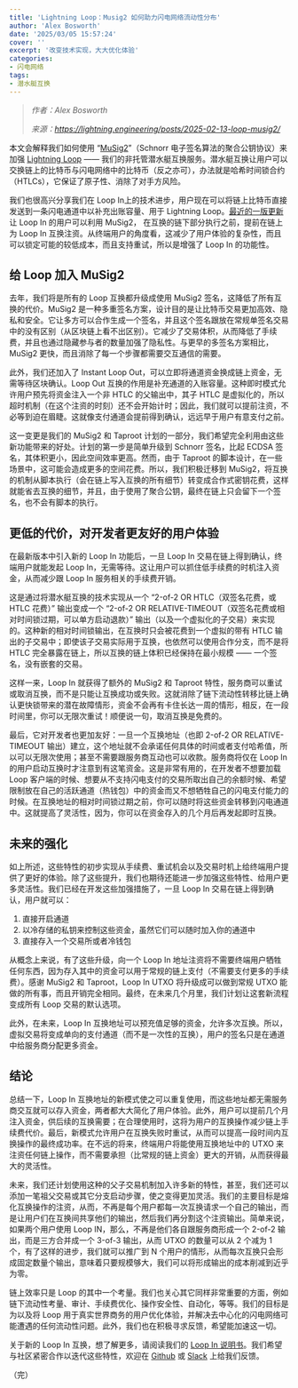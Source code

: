 ```yaml
---
title: 'Lightning Loop：Musig2 如何助力闪电网络流动性分布'
author: 'Alex Bosworth'
date: '2025/03/05 15:57:24'
cover: ''
excerpt: '改变技术实现，大大优化体验'
categories:
- 闪电网络
tags:
- 潜水艇互换
---
```



> *作者：Alex Bosworth*
> 
> *来源：<https://lightning.engineering/posts/2025-02-13-loop-musig2/>*



本文会解释我们如何使用 “[MuSig2](https://bitcoinops.org/en/topics/musig/)”（Schnorr 电子签名算法的聚合公钥协议）来加强 [Lightning Loop](https://docs.lightning.engineering/lightning-network-tools/loop) —— 我们的非托管潜水艇互换服务。潜水艇互换让用户可以交换链上的比特币与闪电网络中的比特币（反之亦可），办法就是哈希时间锁合约（HTLCs），它保证了原子性、消除了对手方风险。

我们也很高兴分享我们在 Loop In上的技术进步，用户现在可以将链上比特币直接发送到一条闪电通道中以补充出账容量、用于 Lightning Loop。[最近的一版更新](https://github.com/lightninglabs/loop/releases/tag/v0.29.0-beta)让 Loop In 的用户可以利用 MuSig2， 在互换的链下部分执行之前，提前在链上为 Loop In 互换注资。从终端用户的角度看，这减少了用户体验的复杂性，而且可以锁定可能的较低成本，而且支持重试，所以是增强了 Loop In 的功能性。

## 给 Loop 加入 MuSig2

去年，我们将是所有的 Loop 互换都升级成使用 MuSig2 签名，这降低了所有互换的代价。MuSig2 是一种多重签名方案，设计目的是让比特币交易更加高效、隐私和安全。它让多方可以合作生成一个签名，并且这个签名跟放在常规单签名交易中的没有区别（从区块链上看不出区别）。它减少了交易体积，从而降低了手续费，并且也通过隐藏参与者的数量加强了隐私性。与更早的多签名方案相比，MuSig2 更快，而且消除了每一个步骤都需要交互通信的需要。

此外，我们还加入了 Instant Loop Out，可以立即将通道资金换成链上资金，无需等待区块确认。Loop Out 互换的作用是补充通道的入账容量。这种即时模式允许用户预先将资金注入一个非 HTLC 的父输出中，其子 HTLC 是虚拟化的，所以超时机制（在这个注资的时刻）还不会开始计时；因此，我们就可以提前注资，不必等到迫在眉睫。这就像支付通道会提前得到确认，远远早于用户有意支付之前。

这一变更是我们的 MuSig2 和 Taproot 计划的一部分，我们希望完全利用由这些新功能带来的好处。计划的第一步是简单升级到 Schnorr 签名，比起 ECDSA 签名，其体积更小，因此空间效率更高。然而，由于 Taproot 的脚本设计，在一些场景中，这可能会造成更多的空间花费。所以，我们积极迁移到 MuSig2，将互换的机制从脚本执行（会在链上写入互换的所有细节）转变成合作式密钥花费，这样就能省去互换的细节，并且，由于使用了聚合公钥，最终在链上只会留下一个签名，也不会有脚本的执行。

## 更低的代价，对开发者更友好的用户体验

在最新版本中引入新的 Loop In 功能后，一旦 Loop In 交易在链上得到确认，终端用户就能发起 Loop In，无需等待。这让用户可以抓住低手续费的时机注入资金，从而减少跟 Loop In 服务相关的手续费开销。

这是通过将潜水艇互换的技术实现从一个 “2-of-2 OR HTLC（双签名花费，或 HTLC 花费）” 输出变成一个 “2-of-2 OR RELATIVE-TIMEOUT（双签名花费或相对时间锁过期，可以单方启动退款）” 输出（以及一个虚拟化的子交易）来实现的。这种新的相对时间锁输出，在互换时只会被花费到一个虚拟的带有 HTLC 输出的子交易中；即使该子交易实际用于互换，也依然可以使用合作分支，而不是将 HTLC 完全暴露在链上，所以互换的链上体积已经保持在最小规模 —— 一个签名，没有嵌套的交易。

这样一来，Loop In 就获得了额外的 MuSig2 和 Taproot 特性，服务商可以重试或取消互换，而不是只能让互换成功或失败。这就消除了链下流动性转移比链上确认更快锁带来的潜在故障情形，资金不会再有卡住长达一周的情形，相反，在一段时间里，你可以无限次重试！顺便说一句，取消互换是免费的。

最后，它对开发者也更加友好：一旦一个互换地址（也即 2-of-2 OR RELATIVE-TIMEOUT 输出）建立，这个地址就不会承诺任何具体的时间或者支付哈希值，所以可以无限次使用；甚至不需要跟服务商互动也可以收款。服务商将仅在 Loop In 的用户启动互换时才注意到有这笔资金。这是非常有用的，在开发者不想要加载 Loop 客户端的时候、想要从不支持闪电支付的交易所取出自己的余额时候、希望限制放在自己的活跃通道（热钱包）中的资金而又不想牺牲自己的闪电支付能力的时候。在互换地址的相对时间锁过期之前，你可以随时将这些资金转移到闪电通道中。这就提高了灵活性，因为，你可以在资金存入的几个月后再发起即时互换。

## 未来的强化

如上所述，这些特性的初步实现从手续费、重试机会以及交易时机上给终端用户提供了更好的体验。除了这些提升，我们也期待还能进一步加强这些特性、给用户更多灵活性。我们已经在开发这些加强措施了，一旦 Loop In 交易在链上得到确认，用户就可以：

1. 直接开启通道
2. 以冷存储的私钥来控制这些资金，虽然它们可以随时加入你的通道中
3. 直接存入一个交易所或者冷钱包

从概念上来说，有了这些升级，向一个 Loop In 地址注资将不需要终端用户牺牲任何东西，因为存入其中的资金可以用于常规的链上支付（不需要支付更多的手续费）。感谢 MuSig2 和 Taproot，Loop In UTXO 将升级成可以做到常规 UTXO 能做的所有事，而且开销完全相同。最终，在未来几个月里，我们计划让这套新流程变成所有 Loop 交易的默认选项。

此外，在未来，Loop In 互换地址可以预充值足够的资金，允许多次互换。所以，虚拟交易将变成单向的支付通道（而不是一次性的互换），用户的签名只是在通道中给服务商分配更多资金。

## 结论

总结一下，Loop In 互换地址的新模式使之可以重复使用，而这些地址都无需服务商交互就可以存入资金，两者都大大简化了用户体验。此外，用户可以提前几个月注入资金，供后续的互换需要；在合理使用时，这将为用户的互换操作减少链上手续费代价。最后，新模式允许用户在互换失败时重试，从而可以提高一段时间内互换操作的最终成功率。在不远的将来，终端用户将能使用互换地址中的 UTXO 来注资任何链上操作，而不需要承担（比常规的链上资金）更大的开销，从而获得最大的灵活性。

未来，我们还计划使用这种的父子交易机制加入许多新的特性，甚至，我们还可以添加一笔祖父交易或其它分支启动步骤，使之变得更加灵活。我们的主要目标是熔化互换操作的注资，从而，不再是每个用户都每一次互换请求一个自己的输出，而是让用户们在互换间共享他们的输出，然后我们再分割这个注资输出。简单来说，如果两个用户使用 Loop IN，那么，不再是他们各自跟服务商形成一个 2-of-2 输出，而是三方合并成一个 3-of-3 输出，从而 UTXO 的数量可以从 2 个减为 1 个，有了这样的进步，我们就可以推广到 N 个用户的情形，从而每次互换只会形成固定数量个输出，意味着只要规模够大，我们可以将形成输出的成本削减到近乎为零。

链上效率只是 Loop 的其中一个考量。我们也关心其它同样非常重要的方面，例如链下流动性考量、审计、手续费优化、操作安全性、自动化，等等。我们的目标是为以及将 Loop 用于真实世界商务的用户优化体验，并解决去中心化的闪电网络可能遭遇的任何流动性问题。此外，我们也在积极寻求反馈，希望能加速这一切。

关于新的 Loop In 互换，想了解更多，请阅读我们的 [Loop In 说明书](https://docs.lightning.engineering/lightning-network-tools/loop/static-loop-in-addresses)。我们希望与社区紧密合作以迭代这些特性，欢迎在 [Github](https://github.com/lightninglabs/loop) 或 [Slack](https://lightning.engineering/slack.html/index.html) 上给我们反馈。

（完）

